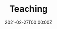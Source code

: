 ---
title: "Teaching"  # Add a page title.
summary: "Hello!"  # Add a page description.
date: "2021-02-27T00:00:00Z"  # Add today's date.
type: "widget_page"  # Page type is a Widget Page
---